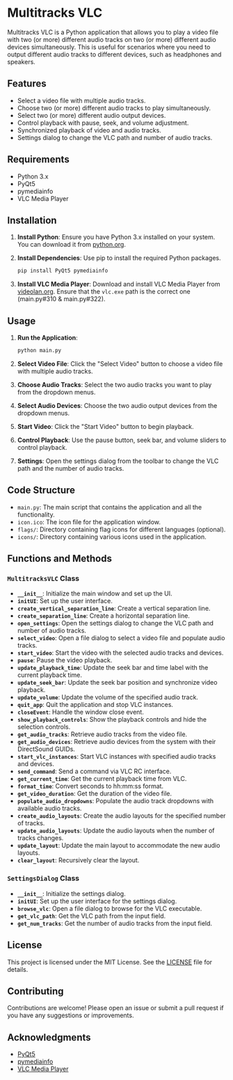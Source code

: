 # Multitracks VLC

Multitracks VLC is a Python application that allows you to play a video file with two (or more) different audio tracks on two (or more) different audio devices simultaneously. This is useful for scenarios where you need to output different audio tracks to different devices, such as headphones and speakers.

## Features

- Select a video file with multiple audio tracks.
- Choose two (or more) different audio tracks to play simultaneously.
- Select two (or more) different audio output devices.
- Control playback with pause, seek, and volume adjustment.
- Synchronized playback of video and audio tracks.
- Settings dialog to change the VLC path and number of audio tracks.

## Requirements

- Python 3.x
- PyQt5
- pymediainfo
- VLC Media Player

## Installation

1. **Install Python**: Ensure you have Python 3.x installed on your system. You can download it from [python.org](https://www.python.org/).

2. **Install Dependencies**: Use pip to install the required Python packages.
    ```sh
    pip install PyQt5 pymediainfo
    ```

3. **Install VLC Media Player**: Download and install VLC Media Player from [videolan.org](https://www.videolan.org/). Ensure that the `vlc.exe` path is the correct one (main.py#310 & main.py#322).

## Usage

1. **Run the Application**:
    ```sh
    python main.py
    ```

2. **Select Video File**: Click the "Select Video" button to choose a video file with multiple audio tracks.

3. **Choose Audio Tracks**: Select the two audio tracks you want to play from the dropdown menus.

4. **Select Audio Devices**: Choose the two audio output devices from the dropdown menus.

5. **Start Video**: Click the "Start Video" button to begin playback.

6. **Control Playback**: Use the pause button, seek bar, and volume sliders to control playback.

7. **Settings**: Open the settings dialog from the toolbar to change the VLC path and the number of audio tracks.

## Code Structure

- `main.py`: The main script that contains the application and all the functionality.
- `icon.ico`: The icon file for the application window.
- `flags/`: Directory containing flag icons for different languages (optional).
- `icons/`: Directory containing various icons used in the application.

## Functions and Methods

### `MultitracksVLC` Class

- **`__init__`**: Initialize the main window and set up the UI.
- **`initUI`**: Set up the user interface.
- **`create_vertical_separation_line`**: Create a vertical separation line.
- **`create_separation_line`**: Create a horizontal separation line.
- **`open_settings`**: Open the settings dialog to change the VLC path and number of audio tracks.
- **`select_video`**: Open a file dialog to select a video file and populate audio tracks.
- **`start_video`**: Start the video with the selected audio tracks and devices.
- **`pause`**: Pause the video playback.
- **`update_playback_time`**: Update the seek bar and time label with the current playback time.
- **`update_seek_bar`**: Update the seek bar position and synchronize video playback.
- **`update_volume`**: Update the volume of the specified audio track.
- **`quit_app`**: Quit the application and stop VLC instances.
- **`closeEvent`**: Handle the window close event.
- **`show_playback_controls`**: Show the playback controls and hide the selection controls.
- **`get_audio_tracks`**: Retrieve audio tracks from the video file.
- **`get_audio_devices`**: Retrieve audio devices from the system with their DirectSound GUIDs.
- **`start_vlc_instances`**: Start VLC instances with specified audio tracks and devices.
- **`send_command`**: Send a command via VLC RC interface.
- **`get_current_time`**: Get the current playback time from VLC.
- **`format_time`**: Convert seconds to hh:mm:ss format.
- **`get_video_duration`**: Get the duration of the video file.
- **`populate_audio_dropdowns`**: Populate the audio track dropdowns with available audio tracks.
- **`create_audio_layouts`**: Create the audio layouts for the specified number of tracks.
- **`update_audio_layouts`**: Update the audio layouts when the number of tracks changes.
- **`update_layout`**: Update the main layout to accommodate the new audio layouts.
- **`clear_layout`**: Recursively clear the layout.

### `SettingsDialog` Class

- **`__init__`**: Initialize the settings dialog.
- **`initUI`**: Set up the user interface for the settings dialog.
- **`browse_vlc`**: Open a file dialog to browse for the VLC executable.
- **`get_vlc_path`**: Get the VLC path from the input field.
- **`get_num_tracks`**: Get the number of audio tracks from the input field.

## License

This project is licensed under the MIT License. See the [LICENSE](LICENSE) file for details.

## Contributing

Contributions are welcome! Please open an issue or submit a pull request if you have any suggestions or improvements.

## Acknowledgments

- [PyQt5](https://www.riverbankcomputing.com/software/pyqt/intro)
- [pymediainfo](https://pymediainfo.readthedocs.io/)
- [VLC Media Player](https://www.videolan.org/)